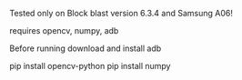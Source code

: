 Tested only on Block blast version 6.3.4 and Samsung A06!

requires opencv, numpy, adb

Before running download and install adb

pip install opencv-python
pip install numpy
